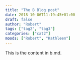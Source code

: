 ```yaml
---
title: "The B Blog post"
date: 2018-10-06T11:19:45+01:00
draft: false
author: "Robert"
tags: ["tag2", "tag3"]
categories: ["cat2"]
moods: ["Robert", "Kathleen"]
---
```

This is the content in b.md.
